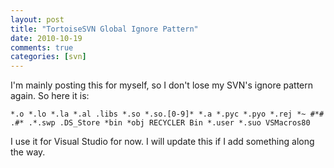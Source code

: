 ```yaml
---
layout: post
title: "TortoiseSVN Global Ignore Pattern"
date: 2010-10-19
comments: true
categories: [svn]
---
```


I'm mainly posting this for myself, so I don't lose my SVN's ignore pattern again. So here it is:

```plain
*.o *.lo *.la *.al .libs *.so *.so.[0-9]* *.a *.pyc *.pyo *.rej *~ #*# .#* .*.swp .DS_Store *bin *obj RECYCLER Bin *.user *.suo VSMacros80
```

I use it for Visual Studio for now. I will update this if I add something along the way.
